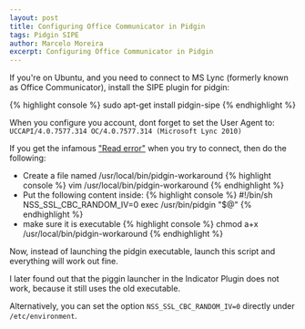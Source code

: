 ```yaml
---
layout: post
title: Configuring Office Communicator in Pidgin
tags: Pidgin SIPE
author: Marcelo Moreira
excerpt: Configuring Office Communicator in Pidgin
---
```


If you're on Ubuntu, and you need to connect to MS Lync (formerly known as Office Communicator), install the SIPE plugin for pidgin:

{% highlight console %}
sudo apt-get install pidgin-sipe
{% endhighlight %}

When you configure you account, dont forget to set the User Agent to: `UCCAPI/4.0.7577.314 OC/4.0.7577.314 (Microsoft Lync 2010)`

If you get the infamous ["Read error"](https://bugs.launchpad.net/ubuntu/+source/pidgin/+bug/950790) when you try to connect, then do the following:

*    Create a file named /usr/local/bin/pidgin-workaround
     {% highlight console %}
     vim /usr/local/bin/pidgin-workaround
     {% endhighlight %}
*    Put the following content inside:
     {% highlight console %}
     #!/bin/sh
     NSS_SSL_CBC_RANDOM_IV=0 exec /usr/bin/pidgin "$@"
     {% endhighlight %}
*    make sure it is executable
     {% highlight console %}
     chmod a+x /usr/local/bin/pidgin-workaround
     {% endhighlight %}

Now, instead of launching the pidgin executable, launch this script and everything will work out fine.

I later found out that the piggin launcher in the Indicator Plugin does not work, because it still uses the old executable.

Alternatively, you can set the option `NSS_SSL_CBC_RANDOM_IV=0` directly under `/etc/environment`.
